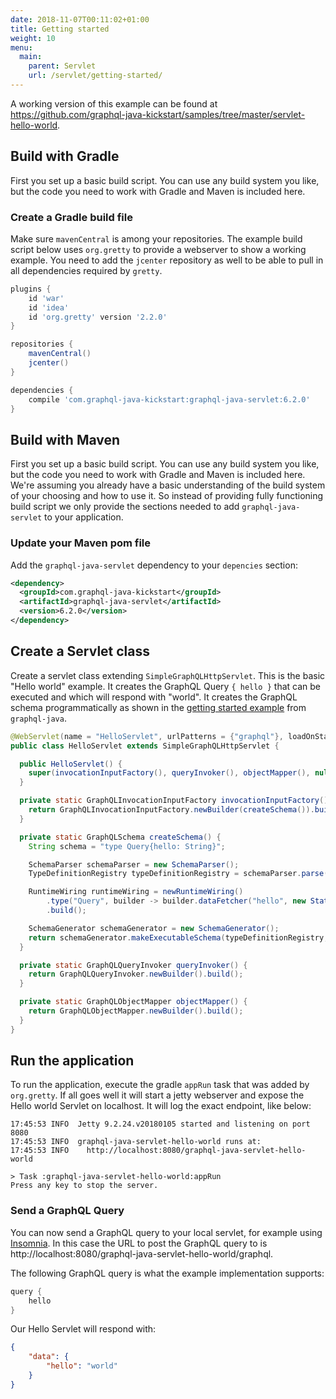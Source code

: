 ```yaml
---
date: 2018-11-07T00:11:02+01:00
title: Getting started
weight: 10
menu:
  main:
    parent: Servlet
    url: /servlet/getting-started/
---
```


A working version of this example can be found at https://github.com/graphql-java-kickstart/samples/tree/master/servlet-hello-world.

## Build with Gradle

First you set up a basic build script. You can use any build system you like, but the code you need to work with
Gradle and Maven is included here.

### Create a Gradle build file

Make sure `mavenCentral` is among your repositories. The example build script below uses `org.gretty` to provide
a webserver to show a working example. You need to add the `jcenter` repository as well to be able to pull in all
dependencies required by `gretty`.

```gradle
plugins {
    id 'war'
    id 'idea'
    id 'org.gretty' version '2.2.0'
}

repositories {
    mavenCentral()
    jcenter()
}

dependencies {
    compile 'com.graphql-java-kickstart:graphql-java-servlet:6.2.0'
}
```

## Build with Maven

First you set up a basic build script. You can use any build system you like, but the code you need to work with
Gradle and Maven is included here. We're assuming you already have a basic understanding of the build system of your
choosing and how to use it. So instead of providing fully functioning build script we only provide the sections
needed to add `graphql-java-servlet` to your application.

### Update your Maven pom file

Add the `graphql-java-servlet` dependency to your `depencies` section:

```xml
<dependency>
  <groupId>com.graphql-java-kickstart</groupId>
  <artifactId>graphql-java-servlet</artifactId>
  <version>6.2.0</version>
</dependency>
```

## Create a Servlet class

Create a servlet class extending `SimpleGraphQLHttpServlet`. This is the basic "Hello world" example. It creates
the GraphQL Query `{ hello }` that can be executed and which will respond with "world". It creates the GraphQL
schema programmatically as shown in the [getting started example](https://www.graphql-java.com/documentation/v11/getting-started/) from `graphql-java`.

```java
@WebServlet(name = "HelloServlet", urlPatterns = {"graphql"}, loadOnStartup = 1)
public class HelloServlet extends SimpleGraphQLHttpServlet {

  public HelloServlet() {
    super(invocationInputFactory(), queryInvoker(), objectMapper(), null, false);
  }

  private static GraphQLInvocationInputFactory invocationInputFactory() {
    return GraphQLInvocationInputFactory.newBuilder(createSchema()).build();
  }

  private static GraphQLSchema createSchema() {
    String schema = "type Query{hello: String}";

    SchemaParser schemaParser = new SchemaParser();
    TypeDefinitionRegistry typeDefinitionRegistry = schemaParser.parse(schema);

    RuntimeWiring runtimeWiring = newRuntimeWiring()
        .type("Query", builder -> builder.dataFetcher("hello", new StaticDataFetcher("world")))
        .build();

    SchemaGenerator schemaGenerator = new SchemaGenerator();
    return schemaGenerator.makeExecutableSchema(typeDefinitionRegistry, runtimeWiring);
  }

  private static GraphQLQueryInvoker queryInvoker() {
    return GraphQLQueryInvoker.newBuilder().build();
  }

  private static GraphQLObjectMapper objectMapper() {
    return GraphQLObjectMapper.newBuilder().build();
  }
}
```

## Run the application

To run the application, execute the gradle `appRun` task that was added by `org.gretty`. If all goes well it will
start a jetty webserver and expose the Hello world Servlet on localhost. It will log the exact endpoint, like below:

```plain
17:45:53 INFO  Jetty 9.2.24.v20180105 started and listening on port 8080
17:45:53 INFO  graphql-java-servlet-hello-world runs at:
17:45:53 INFO    http://localhost:8080/graphql-java-servlet-hello-world

> Task :graphql-java-servlet-hello-world:appRun
Press any key to stop the server.
```

### Send a GraphQL Query

You can now send a GraphQL query to your local servlet, for example using [Insomnia](https://insomnia.rest/graphql/).
In this case the URL to post the GraphQL query to is http://localhost:8080/graphql-java-servlet-hello-world/graphql.

The following GraphQL query is what the example implementation supports:
```gradle
query {
    hello
}
```
Our Hello Servlet will respond with:
```json
{
	"data": {
		"hello": "world"
	}
}
```
